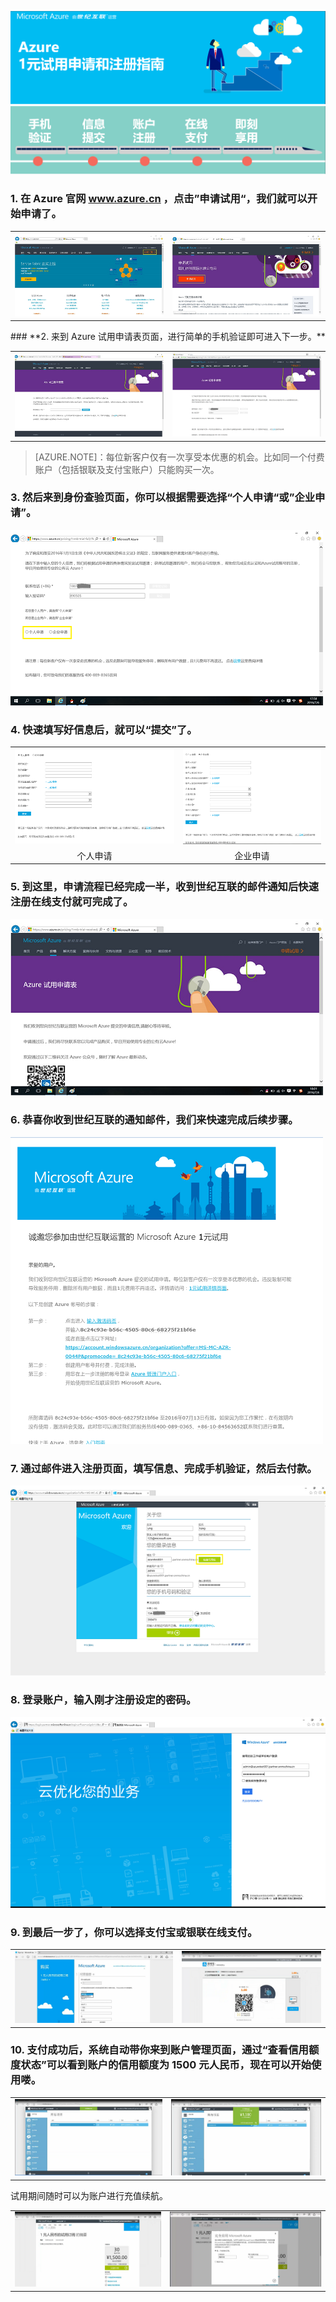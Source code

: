 <properties
	pageTitle="Azure 1元试用申请和注册指南"
    description=""
    services=""
    documentationCenter=""
    authors=""
    manager=""
    editor=""
    tags=""
	disableRightNav="true"/>

<tags ms.service="multiple" ms.date="" wacn.date="" wacn.lang="cn"/>


![流程导航](./media/azure-1rmb-trial-application-and-signup/banner.PNG)  
![流程导航](./media/azure-1rmb-trial-application-and-signup/process-guide-new.PNG)

### **1. 在 Azure 官网 www.azure.cn ，点击”申请试用“，我们就可以开始申请了。**
<table width="100%" border="0" cellspacing="0" cellpadding="0" style="table-layout:fixed;">
  <tr>
    <td><img src="./media/azure-1rmb-trial-application-and-signup/01.png" /></td>
	<td><img src="./media/azure-1rmb-trial-application-and-signup/02.png" /></td>
  </tr>
</table>
### **2. 来到 Azure 试用申请表页面，进行简单的手机验证即可进入下一步。**
<table width="100%" border="0" cellspacing="0" cellpadding="0" style="table-layout:fixed;">
  <tr>
    <td><img src="./media/azure-1rmb-trial-application-and-signup/03.png" /></td>
	<td><img src="./media/azure-1rmb-trial-application-and-signup/04.png" /></td>
  </tr>
</table>

>[AZURE.NOTE]：每位新客户仅有一次享受本优惠的机会。比如同一个付费账户（包括银联及支付宝账户）只能购买一次。

### **3. 然后来到身份查验页面，你可以根据需要选择“个人申请“或”企业申请”。**

![申请](./media/azure-1rmb-trial-application-and-signup/05.png)

### **4. 快速填写好信息后，就可以“提交”了。**

<table width="100%" border="0" cellspacing="0" cellpadding="0" style="table-layout:fixed;">
  <tr>
    <td><img src="./media/azure-1rmb-trial-application-and-signup/06.png" /></td>
	<td><img src="./media/azure-1rmb-trial-application-and-signup/07.png" /></td>
  </tr>
  <tr>
    <td style="text-align:center">个人申请</td>
	<td style="text-align:center">企业申请</td>
  </tr>
</table>


### **5. 到这里，申请流程已经完成一半，收到世纪互联的邮件通知后快速注册在线支付就可完成了。**

![在线支付](./media/azure-1rmb-trial-application-and-signup/08.png)

### **6. 恭喜你收到世纪互联的通知邮件，我们来快速完成后续步骤。**

![后续步骤](./media/azure-1rmb-trial-application-and-signup/09.png)

### **7. 通过邮件进入注册页面，填写信息、完成手机验证，然后去付款。**

![验证](./media/azure-1rmb-trial-application-and-signup/10.png)

### **8. 登录账户，输入刚才注册设定的密码。**
 
![登录](./media/azure-1rmb-trial-application-and-signup/11.png)

### **9. 到最后一步了，你可以选择支付宝或银联在线支付。**
<table width="100%" border="0" cellspacing="0" cellpadding="0" style="table-layout:fixed;">
  <tr>
    <td><img src="./media/azure-1rmb-trial-application-and-signup/12.png" /></td>
	<td><img src="./media/azure-1rmb-trial-application-and-signup/13.png" /></td>
  </tr>
</table>

### **10. 支付成功后，系统自动带你来到账户管理页面，通过“查看信用额度状态”可以看到账户的信用额度为 1500 元人民币，现在可以开始使用喽。**
<table width="100%" border="0" cellspacing="0" cellpadding="0" style="table-layout:fixed;">
  <tr>
    <td><img src="./media/azure-1rmb-trial-application-and-signup/14.png" /></td>
	<td><img src="./media/azure-1rmb-trial-application-and-signup/15.png" /></td>
  </tr>
</table>


试用期间随时可以为账户进行充值续航。

<table width="100%" border="0" cellspacing="0" cellpadding="0" style="table-layout:fixed;">
  <tr>
    <td><img src="./media/azure-1rmb-trial-application-and-signup/16.png" /></td>
	<td><img src="./media/azure-1rmb-trial-application-and-signup/17.png" /></td>
  </tr>
</table>

 
 
